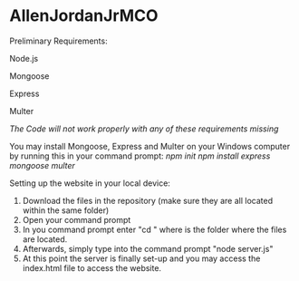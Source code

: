 # AllenJordanJrMCO

Preliminary Requirements: 

Node.js

Mongoose

Express

Multer

*The Code will not work properly with any of these requirements missing*

You may install Mongoose, Express and Multer on your Windows computer by running this in your command prompt:
*npm init
npm install express mongoose multer*

Setting up the website in your local device:
1. Download the files in the repository (make sure they are all located within the same folder)
2. Open your command prompt
3. In you command prompt enter "cd <path>" where <path> is the folder where the files are located.
4. Afterwards, simply type into the command prompt "node server.js"
5. At this point the server is finally set-up and you may access the index.html file to access the website.
